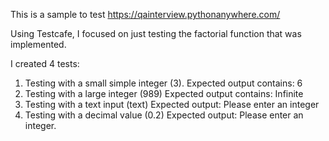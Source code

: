 This is a sample to test https://qainterview.pythonanywhere.com/

Using Testcafe, I focused on just testing the factorial function that was implemented.

I created 4 tests:
  1. Testing with a small simple integer (3). 
      Expected output contains: 6
  2. Testing with a large integer (989)
      Expected output contains: Infinite
  3. Testing with a text input (text)
      Expected output: Please enter an integer
  4. Testing with a decimal value (0.2)
      Expected output: Please enter an integer.
